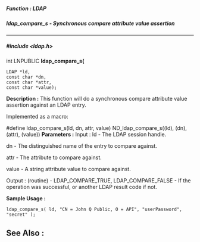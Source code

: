 ##### Function : LDAP
##### ldap_compare_s - Synchronous compare attribute value assertion
---
##### #include <ldap.h>
int LNPUBLIC **ldap_compare_s(**

	LDAP *ld,
	const char *dn,
	const char *attr,
	const char *value);
**Description :**
This function will do a synchronous compare attribute value assertion against 
an LDAP entry.

Implemented as a macro:

#define ldap_compare_s(ld, dn, attr, value) ND_ldap_compare_s((ld), (dn), 
(attr), (value))
**Parameters :**
Input :
ld  -  The LDAP session handle.

dn  -  The distinguished name of the entry to compare against.

attr  -  The attribute to compare against.

value  -  A string attribute value to compare against.

Output :
(routine)  -  LDAP_COMPARE_TRUE, LDAP_COMPARE_FALSE  - If the operation was successful, or another LDAP result code if not.


**Sample Usage :**
```
ldap_compare_s( ld, "CN = John Q Public, O = API", "userPassword", "secret" );
```
**See Also :**
[](D:/md_files/.md)
---
